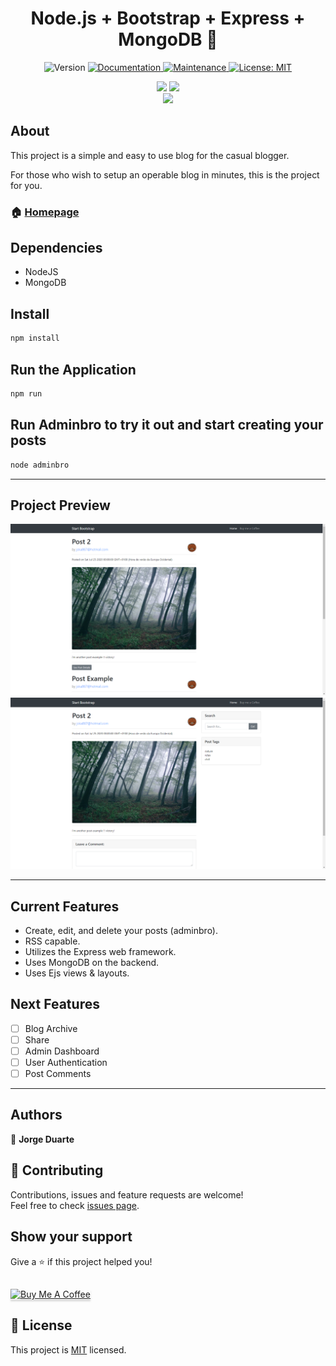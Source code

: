 <h1 align="center"> Node.js + Bootstrap + Express + MongoDB 👋</h1>
<p align="center">
  <img alt="Version" src="https://img.shields.io/badge/version-(1.0.0)-blue.svg?cacheSeconds=2592000" />
  <a href="https://github.com/jorgermduarte/Node-Blog#readme" target="_blank">
    <img alt="Documentation" src="https://img.shields.io/badge/documentation-yes-brightgreen.svg" />
  </a>
  <a href="https://github.com/jorgermduarte/Node-Blog/graphs/commit-activity" target="_blank">
    <img alt="Maintenance" src="https://img.shields.io/badge/Maintained%3F-yes-green.svg" />
  </a>
  <a href="https://github.com/jorgermduarte/Node-Blog/blob/master/LICENSE" target="_blank">
    <img alt="License: MIT" src="https://img.shields.io/pypi/l/ansicolortags.svg"/>
  </a>
</p>
<p align="center">
  <img src="https://forthebadge.com/images/badges/built-by-developers.svg"/>
  <img src="https://forthebadge.com/images/badges/built-with-love.svg"/>
  <br>
  <img src="https://forthebadge.com/images/badges/made-with-javascript.svg">
</p>

## About

This project is a simple and easy to use blog for the casual blogger. 

For those who wish to setup an operable blog in minutes, this is the project for you.


### 🏠 [Homepage](https://github.com/jorgermduarte/Node-Blog#readme)

## Dependencies

- NodeJS
- MongoDB


## Install

```sh
npm install
```

## Run the Application

```sh
npm run
```

## Run Adminbro to try it out and start creating your posts

```sh
node adminbro
```

---

## Project Preview

![Main Page](https://raw.githubusercontent.com/jorgermduarte/Node-Blog/master/public/imgs/example/index.png)
![Post Details](https://raw.githubusercontent.com/jorgermduarte/Node-Blog/master/public/imgs/example/details.png)

---

## Current Features

* Create, edit, and delete your posts (adminbro).
* RSS capable.
* Utilizes the Express web framework.
* Uses MongoDB on the backend.
* Uses Ejs views & layouts.

## Next Features

- [ ] Blog Archive
- [ ] Share
- [ ] Admin Dashboard
- [ ] User Authentication
- [ ] Post Comments

---

## Authors

👤 **Jorge Duarte**

## 🤝 Contributing

Contributions, issues and feature requests are welcome!<br />Feel free to check [issues page](https://github.com/jorgermduarte/Node-Blog/issues). 

## Show your support

Give a ⭐️ if this project helped you!

##

<a href="https://www.buymeacoffee.com/jorgermduarte" target="_blank"><img src="https://www.buymeacoffee.com/assets/img/custom_images/orange_img.png" alt="Buy Me A Coffee" style="height: 41px !important;width: 174px !important;box-shadow: 0px 3px 2px 0px rgba(190, 190, 190, 0.5) !important;-webkit-box-shadow: 0px 3px 2px 0px rgba(190, 190, 190, 0.5) !important;" ></a>

## 📝 License

This project is [MIT](https://github.com/jorgermduarte/Node-Blog/blob/master/LICENSE) licensed.
